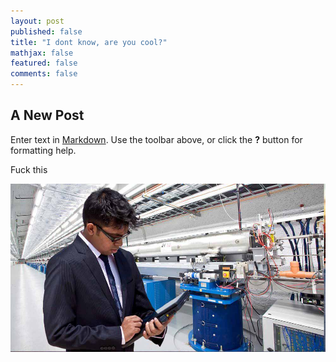 ```yaml
---
layout: post
published: false
title: "I dont know, are you cool?"
mathjax: false
featured: false
comments: false
---
```


## A New Post

Enter text in [Markdown](http://daringfireball.net/projects/markdown/). Use the toolbar above, or click the **?** button for formatting help.

Fuck this

![Hossain-Mohd-Faysal.jpg](/images/Hossain-Mohd-Faysal.jpg)
